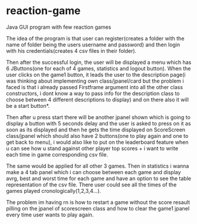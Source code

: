 # reaction-game
Java GUI program with few reaction games

The idea of the program is that user can register(creates a folder with the name of folder being the users username and password) and then login with his credentials(creates 4 csv files in their folder). 

Then after the successful login, the user will be displayed a menu which has 6 JButtons(one for each of 4 games, statistics and logout button). When the user clicks on the game1 button, it leads the user to the description page(i was thinking about implementing own class/jpanel/card but the problem i faced is that i already passed Firstframe argument into all the other class constructors, i dont know a way to pass info for the description class to choose between 4 different descriptions to display) and on there also it will be a start button*. 

Then after u press start there will be another jpanel shown which is going to display a button with 5 seconds delay and the user is asked to press on it as soon as its displayed and then he gets the time displayed on ScoreScreen class/jpanel which should also have 2 buttons(one to play again and one to get back to menu), i would also like to put on the leaderboard feature when u can see how u stand against other player top scores + i want to write each time in game corresponding csv file. 

The same would be applied for all other 3 games. Then in statistics i wanna make a 4 tab panel which i can choose between each game and display avrg, best and worst time for each game and have an option to see the table representation of the csv file.
There user could see all the times of the games played cronologically(1,2,3,4...).

The problem im having rn is how to restart a game without the score resault pilling on the jpanel of scorescreen class and how to clear the game1 jpanel every time user wants to play again.

